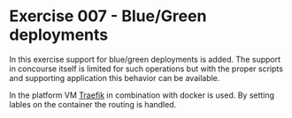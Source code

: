 # Exercise 007 - Blue/Green deployments

In this exercise support for blue/green deployments is added. The support in concourse itself is limited for such 
operations but with the proper scripts and supporting application this behavior can be available.

In the platform VM [Traefik](https://traefik.io/) in combination with docker is used. By setting lables on the 
container the routing is handled.